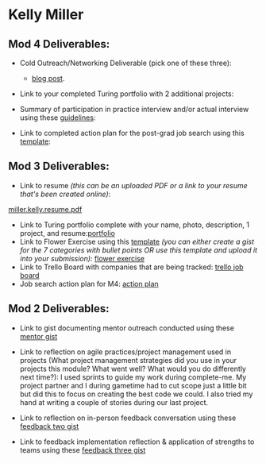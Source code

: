 # Kelly Miller

## Mod 4 Deliverables:
* Cold Outreach/Networking Deliverable (pick one of these three):
    * [blog post](https://medium.com/@kmil303/jumping-into-open-source-like-a-junior-dev-1212362fdc63).
    
* Link to your completed Turing portfolio with 2 additional projects: 
* Summary of participation in practice interview and/or actual interview using these [guidelines](https://github.com/turingschool/career-development-curriculum/blob/master/module_four/interview_practice_reflection_guidelines.md):
* Link to completed action plan for the post-grad job search using this [template](https://github.com/turingschool/career-development-curriculum/blob/master/module_four/post_grad_plan.md): 

## Mod 3 Deliverables:

* Link to resume *(this can be an uploaded PDF or a link to your resume that's been created online)*: 

[miller.kelly.resume.pdf](https://github.com/turingschool/career-development-curriculum/files/984145/miller.kelly.resume.pdf)
* Link to Turing portfolio complete with your name, photo, description, 1 project, and resume:[portfolio](https://www.turing.io/alumni/kelly-miller)
* Link to Flower Exercise using this [template](https://github.com/turingschool/career-development-curriculum/blob/master/files/Career%20Unit%20-%20The%20Flower%20Diagram.pdf) *(you can either create a gist for the 7 categories with bullet points OR use this template and upload it into your submission):*
[flower exercise](https://gist.github.com/kellymiller6/c73d57bb641f308a4c4d0e49e182b8a6)
* Link to Trello Board with companies that are being tracked: 
[trello job board](https://trello.com/b/T3ZMhSNz/job-tracker)
* Job search action plan for M4: [action plan](https://gist.github.com/kellymiller6/9a6fc69af770d734445954ccc1409fe6)


## Mod 2 Deliverables:
* Link to gist documenting mentor outreach conducted using these [mentor gist](https://gist.github.com/kellymiller6/d6469958ed5c51504d10fd8fecf031f0)

* Link to reflection on agile practices/project management used in projects (What project management strategies did you use in your projects this module? What went well? What would you do differently next time?):
  I used sprints to guide my work during complete-me. My project partner and I during gametime had to cut scope just a little
  bit but did this to focus on creating the best code we could. I also tried my hand at writing a couple of stories during our
  last project. 

* Link to reflection on in-person feedback conversation using these [feedback two gist](https://gist.github.com/kellymiller6/67f9e2e1148711308090bf08f3156baa)

* Link to feedback implementation reflection & application of strengths to teams using these [feedback three gist](https://gist.github.com/kellymiller6/be2872bee1502544180d896396690c54)

